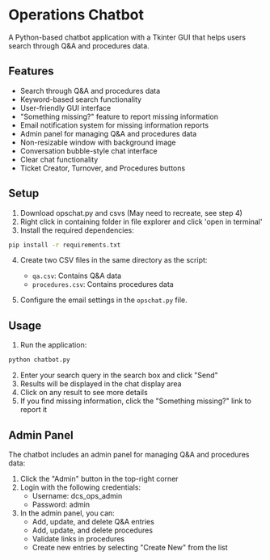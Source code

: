# Operations Chatbot

A Python-based chatbot application with a Tkinter GUI that helps users search through Q&A and procedures data.

## Features

- Search through Q&A and procedures data
- Keyword-based search functionality
- User-friendly GUI interface
- "Something missing?" feature to report missing information
- Email notification system for missing information reports
- Admin panel for managing Q&A and procedures data
- Non-resizable window with background image
- Conversation bubble-style chat interface
- Clear chat functionality
- Ticket Creator, Turnover, and Procedures buttons

## Setup
1. Download opschat.py and csvs (May need to recreate, see step 4)
2. Right click in containing folder in file explorer and click 'open in terminal'
3. Install the required dependencies:
```bash
pip install -r requirements.txt
```

4. Create two CSV files in the same directory as the script:
   - `qa.csv`: Contains Q&A data
   - `procedures.csv`: Contains procedures data

5. Configure the email settings in the `opschat.py` file.

## Usage

1. Run the application:
```bash
python chatbot.py
```

2. Enter your search query in the search box and click "Send"
3. Results will be displayed in the chat display area
4. Click on any result to see more details
5. If you find missing information, click the "Something missing?" link to report it

## Admin Panel

The chatbot includes an admin panel for managing Q&A and procedures data:

1. Click the "Admin" button in the top-right corner
2. Login with the following credentials:
   - Username: dcs_ops_admin
   - Password: admin
3. In the admin panel, you can:
   - Add, update, and delete Q&A entries
   - Add, update, and delete procedures
   - Validate links in procedures
   - Create new entries by selecting "Create New" from the list

